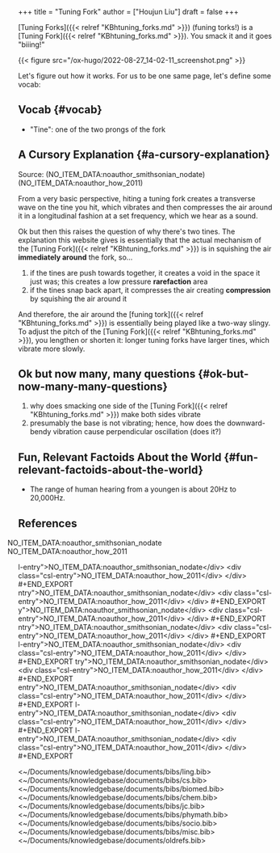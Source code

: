 +++
title = "Tuning Fork"
author = ["Houjun Liu"]
draft = false
+++

[Tuning Forks]({{< relref "KBhtuning_forks.md" >}}) (funing torks!) is a [Tuning Fork]({{< relref "KBhtuning_forks.md" >}}). You smack it and it goes "biiing!"

{{< figure src="/ox-hugo/2022-08-27_14-02-11_screenshot.png" >}}

Let's figure out how it works. For us to be one same page, let's define some vocab:


## Vocab {#vocab}

-   "Tine": one of the two prongs of the fork


## A Cursory Explanation {#a-cursory-explanation}

Source: (NO_ITEM_DATA:noauthor_smithsonian_nodate) (NO_ITEM_DATA:noauthor_how_2011)

From a very basic perspective, hiting a tuning fork creates a transverse wave on the tine you hit, which vibrates and then compresses the air around it in a longitudinal fashion at a set frequency, which we hear as a sound.

Ok but then this raises the question of why there's two tines. The explanation this website gives is essentially that the actual mechanism of the [Tuning Fork]({{< relref "KBhtuning_forks.md" >}}) is in squishing the air **immediately around** the fork, so...

1.  if the tines are push towards together, it creates a void in the space it just was; this creates a low pressure ****rarefaction**** area
2.  if the tines snap back apart, it compresses the air creating ****compression**** by squishing the air around it

And therefore, the air around the [funing tork]({{< relref "KBhtuning_forks.md" >}}) is essentially being played like a two-way slingy. To adjust the pitch of the [Tuning Fork]({{< relref "KBhtuning_forks.md" >}}), you lengthen or shorten it: longer tuning forks have larger tines, which vibrate more slowly.


## Ok but now many, many questions {#ok-but-now-many-many-questions}

1.  why does smacking one side of the [Tuning Fork]({{< relref "KBhtuning_forks.md" >}}) make both sides vibrate
2.  presumably the base is not vibrating; hence, how does the downward-bendy vibration cause perpendicular oscillation (does it?)


## Fun, Relevant Factoids About the World {#fun-relevant-factoids-about-the-world}

-   The range of human hearing from a youngen is about 20Hz to 20,000Hz.



## References

<style>.csl-entry{text-indent: -1.5em; margi
#+BEGIN_EXPORT html
<style>.csl-entry{text-indent: -1.5em; margin-
#+BEGIN_EXPORT html
<style>.csl-entry{text-indent: -1.5em; margi
#+BEGIN_EXPORT html
<style>.csl-entry{text-indent: -1.5em; margin-le
#+BEGIN_EXPORT html
<style>.csl-entry{text-indent: -1.5em; margin-
#+BEGIN_EXPORT html
<style>.csl-entry{text-indent: -1.5em; margi
#+BEGIN_EXPORT html
<style>.csl-entry{text-indent: -1.5em; margin-lef
#+BEGIN_EXPORT html
<style>.csl-entry{text-indent: -1.5em; margin-l
#+BEGIN_EXPORT html
<style>.csl-entry{text-indent: -1.5em; margin-
#+BEGIN_EXPORT html
<style>.csl-entry{text-indent: -1.5em; margin-left: 1.5em;}</style><div class="csl-bib-body">
  <div class="csl-entry">NO_ITEM_DATA:noauthor_smithsonian_nodate</div>
  <div class="csl-entry">NO_ITEM_DATA:noauthor_how_2011</div>
</div>

l-entry"&gt;NO_ITEM_DATA:noauthor_smithsonian_nodate&lt;/div&gt;
  &lt;div class="csl-entry"&gt;NO_ITEM_DATA:noauthor_how_2011&lt;/div&gt;
&lt;/div&gt;
\#+END_EXPORT
ntry"&gt;NO_ITEM_DATA:noauthor_smithsonian_nodate&lt;/div&gt;
  &lt;div class="csl-entry"&gt;NO_ITEM_DATA:noauthor_how_2011&lt;/div&gt;
&lt;/div&gt;
\#+END_EXPORT
y"&gt;NO_ITEM_DATA:noauthor_smithsonian_nodate&lt;/div&gt;
  &lt;div class="csl-entry"&gt;NO_ITEM_DATA:noauthor_how_2011&lt;/div&gt;
&lt;/div&gt;
\#+END_EXPORT
ntry"&gt;NO_ITEM_DATA:noauthor_smithsonian_nodate&lt;/div&gt;
  &lt;div class="csl-entry"&gt;NO_ITEM_DATA:noauthor_how_2011&lt;/div&gt;
&lt;/div&gt;
\#+END_EXPORT
l-entry"&gt;NO_ITEM_DATA:noauthor_smithsonian_nodate&lt;/div&gt;
  &lt;div class="csl-entry"&gt;NO_ITEM_DATA:noauthor_how_2011&lt;/div&gt;
&lt;/div&gt;
\#+END_EXPORT
try"&gt;NO_ITEM_DATA:noauthor_smithsonian_nodate&lt;/div&gt;
  &lt;div class="csl-entry"&gt;NO_ITEM_DATA:noauthor_how_2011&lt;/div&gt;
&lt;/div&gt;
\#+END_EXPORT
entry"&gt;NO_ITEM_DATA:noauthor_smithsonian_nodate&lt;/div&gt;
  &lt;div class="csl-entry"&gt;NO_ITEM_DATA:noauthor_how_2011&lt;/div&gt;
&lt;/div&gt;
\#+END_EXPORT
l-entry"&gt;NO_ITEM_DATA:noauthor_smithsonian_nodate&lt;/div&gt;
  &lt;div class="csl-entry"&gt;NO_ITEM_DATA:noauthor_how_2011&lt;/div&gt;
&lt;/div&gt;
\#+END_EXPORT
l-entry"&gt;NO_ITEM_DATA:noauthor_smithsonian_nodate&lt;/div&gt;
  &lt;div class="csl-entry"&gt;NO_ITEM_DATA:noauthor_how_2011&lt;/div&gt;
&lt;/div&gt;
\#+END_EXPORT

<~/Documents/knowledgebase/documents/bibs/ling.bib>
<~/Documents/knowledgebase/documents/bibs/cs.bib>
<~/Documents/knowledgebase/documents/bibs/biomed.bib>
<~/Documents/knowledgebase/documents/bibs/chem.bib>
<~/Documents/knowledgebase/documents/bibs/jc.bib>
<~/Documents/knowledgebase/documents/bibs/phymath.bib>
<~/Documents/knowledgebase/documents/bibs/socio.bib>
<~/Documents/knowledgebase/documents/bibs/misc.bib>
<~/Documents/knowledgebase/documents/oldrefs.bib>